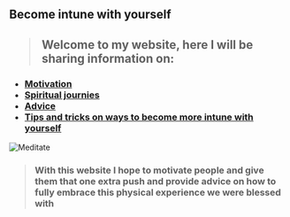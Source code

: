<!DOCTYPE html>
<html>
<title> Trin's Guide</title>
<body>

<h2>

__Become intune with yourself__

</h2>

<h2>

<p>

>  Welcome to my website, here I will be sharing information on: 
</h2>

<h3>


* [Motivation](MOVING.md)
* [Spiritual journies](MOTIVATE.md)
* [Advice](Tips.md)
* [Tips and tricks on ways to become more intune with yourself](END.md)

</p>
</h3>


![Meditate](https://cdn.wccftech.com/wp-content/uploads/2017/01/Meditation.jpg
)

<h3>

<p> 

> With this website I hope to motivate people and give them that one extra push and provide advice on how to fully embrace this physical experience we were blessed with</p>

</h3>







</html>



